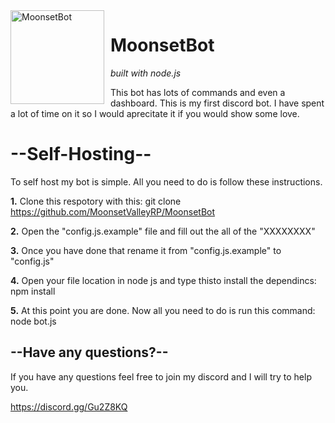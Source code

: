 <img width="150" height="150" align="left" style="float: left; margin: 0 10px 0 0;" alt="MoonsetBot" src="https://cdn.discordapp.com/attachments/757047494478659673/783370025074950184/moonsetbot.png">  

# MoonsetBot
*built with node.js*

This bot has lots of commands and even a dashboard.
This is my first discord bot. I have spent a lot of time on it so I would aprecitate it if you would show some love.

# --Self-Hosting--
To self host my bot is simple. All you need to do is follow these instructions.


**1.** Clone  this respotory with this: git clone https://github.com/MoonsetValleyRP/MoonsetBot

**2.** Open the "config.js.example" file and fill out the all of the "XXXXXXXX"

**3.** Once you have done that rename it from "config.js.example" to "config.js"

**4.** Open your file location in node js and type thisto install the dependincs: npm install

**5.** At this point you are done. Now all you need to do is run this command: node bot.js


## **--Have any questions?--**

If you have any questions feel free to join my discord and I will try to help you.

https://discord.gg/Gu2Z8KQ
